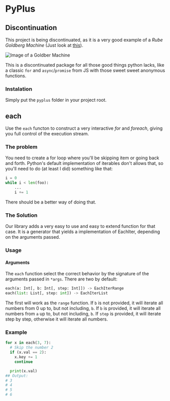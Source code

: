 # PyPlus
## Discontinuation
This project is being discontinuated, as it is a very good example of a *Rube Goldberg Machine* (Just look at [this](https://github.com/LiquidPoniard/pyplus/blob/master/pyplus/each/generic.py)).

<img alt="Image of a Goldber Machine" src="https://live.staticflickr.com/12/96983232_d80801a108_b.jpg" style="max-width: 440px" />

This is a discontinuated package for all those good things python lacks, like a classic `for` and `async`/`promise` from JS with those sweet sweet anonymous functions.  

### Instalation
Simply put the `pyplus` folder in your project root.

## each
Use the `each` functon to construct a very interactive *for* and *foreach*, giving you full control of the execution stream.

### The problem
You need to create a for loop where you'll be skipping item or going back and forth. Python's default implementation of iterables don't allows that, so you'll need to do (at least I did) something like that:
```python
i = 0
while i < len(foo):
    ...
    i += 1
```
There should be a better way of doing that.

### The Solution
Our library adds a very easy to use and easy to extend function for that case. It is a generator that yields a implementation of EachIter, depending on the arguments passed.

### Usage
#### Arguments
The `each` function select the correct behavior by the signature of the arguments passed in `*args`. There are two by default:
```python
each(a: Int[, b: Int[, step: Int]]) -> EachIterRange
each(list: List[, step: int]) -> EachIterList
```
The first will work as the `range` function. If `b` is not provided, it will iterate all numbers from 0 up to, but not including, `b`. If `b` is provided, it will iterate all numbers from `a` up to, but not including, `b`. If `step` is provided, it will iterate step by step, otherwise it will iterate all numbers.

### Example
```python
for x in each(3, 7):
  # Skip the number 2
  if (x.val == 2):
    x.key += 1
    continue

  print(x.val)
## Output:
# 3
# 4
# 5
# 6
```
